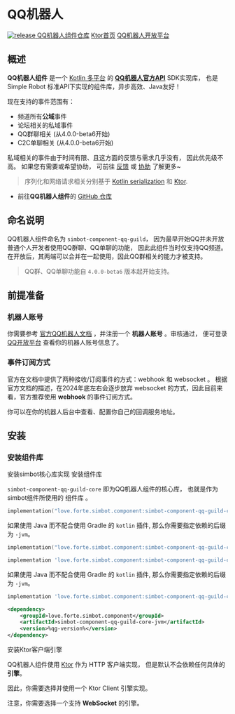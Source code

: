 # QQ机器人

<a href="https://github.com/simple-robot/simbot-component-qq-guild/releases/latest">
<img alt="release" src="https://img.shields.io/github/v/release/simple-robot/simbot-component-qq-guild" />
</a>

<seealso>
<category ref="links">
<a href="https://github.com/simple-robot/simbot-component-qq-guild">QQ机器人组件仓库</a>
<a href="https://ktor.io/">Ktor首页</a>
<a href="https://bot.q.qq.com/wiki/develop/api-v2/">QQ机器人开放平台</a>
</category>
</seealso>

## 概述

**QQ机器人组件**
是一个 [Kotlin 多平台](https://kotlinlang.org/docs/multiplatform.html) 的 [**QQ机器人官方API**][qg bot doc] SDK实现库，
也是 Simple Robot 标准API下实现的组件库，异步高效、Java友好！

现在支持的事件范围有：

- 频道所有**公域**事件
- 论坛相关的私域事件
- QQ群聊相关  (从4.0.0-beta6开始)
- C2C单聊相关 (从4.0.0-beta6开始)

私域相关的事件由于时间有限、且这方面的反馈与需求几乎没有，
因此优先级不高。
如果您有需要或希望协助，
可前往 [反馈](https://github.com/simple-robot/simbot-component-qq-guild/issues) 或 [协助](https://github.com/simple-robot/simbot-component-qq-guild/pulls) 了解更多~

> 序列化和网络请求相关分别基于 [Kotlin serialization](https://github.com/Kotlin/kotlinx.serialization)
> 和 [Ktor](https://ktor.io/).

- 前往**QQ机器人组件**的 [ GitHub 仓库](https://github.com/simple-robot/simbot-component-qq-guild)

## 命名说明

QQ机器人组件命名为 `simbot-component-qq-guild`，
因为最早开始QQ并未开放普通个人开发者使用QQ群聊、QQ单聊的功能，
因此此组件当时仅支持QQ频道。在开放后，其两端可以合并在一起使用，因此QQ群相关的能力才被支持。

> QQ群、QQ单聊功能自 `4.0.0-beta6` 版本起开始支持。

## 前提准备

### 机器人账号

你需要参考 [官方QQ机器人文档](https://bot.q.qq.com/wiki) ，并注册一个 
**机器人账号** 。审核通过，
便可登录 [QQ开放平台](https://q.qq.com/#/) 查看你的机器人账号信息了。

### 事件订阅方式

官方在文档中提供了两种接收/订阅事件的方式：webhook 和 websocket 。
根据官方文档的描述，在2024年底左右会逐步放弃 websocket 的方式，因此目前来看，官方推荐使用 **webhook** 的事件订阅方式。

你可以在你的机器人后台中查看、配置你自己的回调服务地址。

## 安装

### 安装组件库

<procedure id="install-core" title="安装依赖">
<step>
<control>安装simbot核心库实现</control>

<include from="refers.md" element-id="pre-component-install" />
</step>
<step>
<control>安装组件库</control>

`simbot-component-qq-guild-core` 
即为QQ机器人组件的核心库，
也就是作为simbot组件所使用的
<tooltip term="组件">组件库</tooltip>
。

<tabs id="qg-build" group="build">
<tab title="Gradle(Kotlin DSL)" group-key="kts">

```Kotlin
implementation("love.forte.simbot.component:simbot-component-qq-guild-core:%qg-version%")
```

如果使用 Java 而不配合使用 Gradle 的 `kotlin` 插件, 那么你需要指定依赖的后缀为 `-jvm`。

```Kotlin
implementation("love.forte.simbot.component:simbot-component-qq-guild-core-jvm:%qg-version%")
```

</tab>
<tab title="Gradle(Groovy)" group-key="groovy">

```Groovy
implementation 'love.forte.simbot.component:simbot-component-qq-guild-core:%qg-version%'
```

如果使用 Java 而不配合使用 Gradle 的 `kotlin` 插件, 那么你需要指定依赖的后缀为 `-jvm`。

```Groovy
implementation 'love.forte.simbot.component:simbot-component-qq-guild-core-jvm:%qg-version%'
```

</tab>
<tab title="Maven" group-key="maven">

```xml
<dependency>
    <groupId>love.forte.simbot.component</groupId>
    <artifactId>simbot-component-qq-guild-core-jvm</artifactId>
    <version>%qg-version%</version>
</dependency>
```

</tab>
</tabs>
</step>
<step>
<control>安装Ktor客户端引擎</control>

QQ机器人组件使用 [Ktor](https://ktor.io) 作为 HTTP 客户端实现，
但是默认不会依赖任何具体的**引擎**。

因此，你需要选择并使用一个 Ktor Client 引擎实现。

<warning>

注意，你需要选择一个支持 **WebSocket** 的引擎。

</warning>

<include from="refers.md" element-id="engine-choose"/>
</step>
</procedure>


[qg bot doc]: https://bot.q.qq.com/wiki/develop/api-v2/
